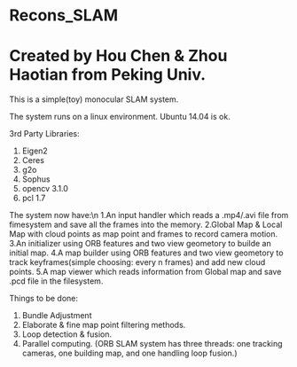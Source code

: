 # Recons_SLAM
# Created by Hou Chen & Zhou Haotian from Peking Univ.

This is a simple(toy) monocular SLAM system.

The system runs on a linux environment. Ubuntu 14.04 is ok.

3rd Party Libraries:
1. Eigen2
2. Ceres
3. g2o
4. Sophus
5. opencv 3.1.0
6. pcl 1.7

The system now have:\n
1.An input handler which reads a .mp4/.avi file from fimesystem and save all the frames into the memory.
2.Global Map & Local Map with cloud points as map point and frames to record camera motion.
3.An initializer using ORB features and two view geometory to builde an initial map.
4.A map builder using ORB features and two view geometory to track keyframes(simple choosing: every n frames) and add new cloud points.
5.A map viewer which reads information from Global map and save .pcd file in the filesystem.


Things to be done:
1. Bundle Adjustment
2. Elaborate & fine map point filtering methods.
3. Loop detection & fusion.
4. Parallel computing.
  (ORB SLAM system has three threads:
  one tracking cameras, 
  one building map, 
  and one handling loop fusion.) 
